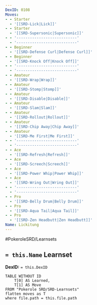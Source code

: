 ```yaml
---
DexID: 0108
Moves:
- - Starter
  - '[[SRD-Lick|Lick]]'
- - Starter
  - '[[SRD-Supersonic|Supersonic]]'
- - '---------------------------'
  - '---------------------------'
- - Beginner
  - '[[SRD-Defense Curl|Defense Curl]]'
- - Beginner
  - '[[SRD-Knock Off|Knock Off]]'
- - '---------------------------'
  - '---------------------------'
- - Amateur
  - '[[SRD-Wrap|Wrap]]'
- - Amateur
  - '[[SRD-Stomp|Stomp]]'
- - Amateur
  - '[[SRD-Disable|Disable]]'
- - Amateur
  - '[[SRD-Slam|Slam]]'
- - Amateur
  - '[[SRD-Rollout|Rollout]]'
- - Amateur
  - '[[SRD-Chip Away|Chip Away]]'
- - Amateur
  - '[[SRD-Me First|Me First]]'
- - '---------------------------'
  - '---------------------------'
- - Ace
  - '[[SRD-Refresh|Refresh]]'
- - Ace
  - '[[SRD-Screech|Screech]]'
- - Ace
  - '[[SRD-Power Whip|Power Whip]]'
- - Ace
  - '[[SRD-Wring Out|Wring Out]]'
- - '---------------------------'
  - '---------------------------'
- - Pro
  - '[[SRD-Belly Drum|Belly Drum]]'
- - Pro
  - '[[SRD-Aqua Tail|Aqua Tail]]'
- - Pro
  - '[[SRD-Zen Headbutt|Zen Headbutt]]'
Name: Lickitung
---
```


#PokeroleSRD/Learnsets

## `= this.Name` Learnset

**DexID:** `= this.DexID`

```dataview
TABLE WITHOUT ID
    T[0] AS Learned,
    T[1] AS Move
FROM "Pokerole SRD/SRD-Learnsets"
flatten moves as T
where file.path = this.file.path
```
